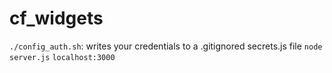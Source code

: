 # cf_widgets

`./config_auth.sh`: writes your credentials to a .gitignored secrets.js file
`node server.js`
`localhost:3000`
